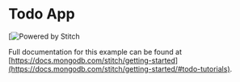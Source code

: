 # Todo App


[![Powered by Stitch](http://badge.learnstitch.com/?appid=todo_web_app-bmure)



Full documentation for this example can be found at [https://docs.mongodb.com/stitch/getting-started](https://docs.mongodb.com/stitch/getting-started/#todo-tutorials).
